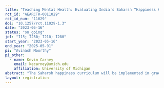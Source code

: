```yaml
---
title: "Teaching Mental Health: Evaluating India’s Saharsh “Happiness Curriculum”"
rct_id: "AEARCTR-0011029"
rct_id_num: "11029"
doi: "10.1257/rct.11029-1.3"
date: "2023-05-16"
status: "on_going"
jel: "I15; I250; I210; I280"
start_year: "2023-05-16"
end_year: "2025-05-01"
pi: "Avinash Moorthy"
pi_other:
  - name: Kevin Carney
    email: kecarney@umich.edu
    affiliation: University of Michigan
abstract: "The Saharsh happiness curriculum will be implemented in grades 1-8 across Tripura public schools in the 2023-2024 and 2024-2025 school years. The curriculum consists of daily happiness classes, where students engage in mindfulness, storytelling with open-ended discussions, and reflective conversations and activities designed to help students experience happiness. This study would be the first to evaluate the effectiveness of a happiness curriculum, exploring its impact on student mental health, wellness, academic achievement, grit, self-control, and social networks. Further, this study will compare the benefits of the curriculum to the opportunity cost of reduced learning time and explore its mechanisms. In doing so, we seek to assess the value of one of the largest non-cognitive skills and socioemotional learning initiatives in the world, and its potential as a driver of improved youth mental health."
layout: registration
---
```



